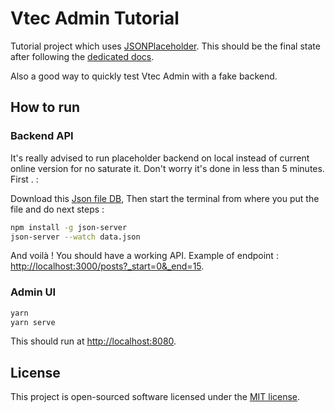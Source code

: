 # Vtec Admin Tutorial

Tutorial project which uses [JSONPlaceholder](https://jsonplaceholder.typicode.com/). This should be the final state after following the [dedicated docs](https://vtec.okami101.io/guide/tutorial.html).

Also a good way to quickly test Vtec Admin with a fake backend.

## How to run

### Backend API

It's really advised to run placeholder backend on local instead of current online version for no saturate it. Don't worry it's done in less than 5 minutes. First .  :

Download this [Json file DB](https://github.com/typicode/jsonplaceholder/raw/master/data.json), Then start the terminal from where you put the file and do next steps :

```bash
npm install -g json-server
json-server --watch data.json
```

And voilà ! You should have a working API. Example of endpoint : [http://localhost:3000/posts?_start=0&_end=15](http://localhost:3000/posts?_start=0&_end=15).

### Admin UI

```bash
yarn
yarn serve
```

This should run at [http://localhost:8080](http://localhost:8080).

## License

This project is open-sourced software licensed under the [MIT license](https://adr1enbe4udou1n.mit-license.org).
